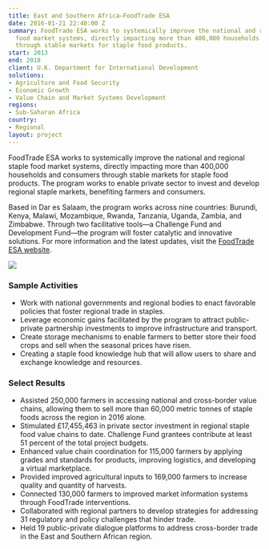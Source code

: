 ```yaml
---
title: East and Southern Africa—FoodTrade ESA
date: 2016-01-21 22:40:00 Z
summary: FoodTrade ESA works to systemically improve the national and regional staple
  food market systems, directly impacting more than 400,000 households and consumers
  through stable markets for staple food products.
start: 2013
end: 2018
client: U.K. Department for International Development
solutions:
- Agriculture and Food Security
- Economic Growth
- Value Chain and Market Systems Development
regions:
- Sub-Saharan Africa
country:
- Regional
layout: project
---
```


FoodTrade ESA works to systemically improve the national and regional staple food market systems, directly impacting more than 400,000 households and consumers through stable markets for staple food products. The program works to enable private sector to invest and develop regional staple markets, benefiting farmers and consumers.

Based in Dar es Salaam, the program works across nine countries: Burundi, Kenya, Malawi, Mozambique, Rwanda, Tanzania, Uganda, Zambia, and Zimbabwe. Through two facilitative tools—a Challenge Fund and Development Fund—the program will foster catalytic and innovative solutions. For more information and the latest updates, visit the [FoodTrade ESA website](http://foodtradeesa.com/).

![](https://assetify-dai.com/projects/FoodTradeESA.jpg)

### Sample Activities

* Work with national governments and regional bodies to enact favorable policies that foster regional trade in staples.
* Leverage economic gains facilitated by the program to attract public-private partnership investments to improve infrastructure and transport.
* Create storage mechanisms to enable farmers to better store their food crops and sell when the seasonal prices have risen.
* Creating a staple food knowledge hub that will allow users to share and exchange knowledge and resources.

### Select Results

* Assisted 250,000 farmers in accessing national and cross-border value chains, allowing them to sell more than 60,000 metric tonnes of staple foods across the region in 2016 alone.
* Stimulated £17,455,463 in private sector investment in regional staple food value chains to date. Challenge Fund grantees contribute at least 51 percent of the total project budgets.
* Enhanced value chain coordination for 115,000 farmers by applying grades and standards for products, improving logistics, and developing a virtual marketplace.
* Provided improved agricultural inputs to 169,000 farmers to increase quality and quantity of harvests.
* Connected 130,000 farmers to improved market information systems through FoodTrade interventions.
* Collaborated with regional partners to develop strategies for addressing 31 regulatory and policy challenges that hinder trade.
* Held 19 public-private dialogue platforms to address cross-border trade in the East and Southern African region.